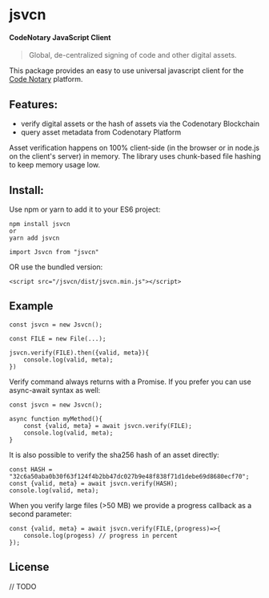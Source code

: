 # jsvcn

#### CodeNotary JavaScript Client 

> Global, de-centralized signing of code and other digital assets.

This package provides an easy to use universal javascript client for the [Code Notary](https://www.codenotary.io)
platform. 

## Features: 

- verify digital assets or the hash of assets via the Codenotary Blockchain
- query asset metadata from Codenotary Platform 

Asset verification happens on 100% client-side (in the browser or in node.js on the client's server) in memory. 
The library uses chunk-based file hashing to keep memory usage low. 

## Install: 

Use npm or yarn to add it to your ES6 project: 

``` 
npm install jsvcn
or
yarn add jsvcn

import Jsvcn from "jsvcn"
```

OR use the bundled version: 

```
<script src="/jsvcn/dist/jsvcn.min.js"></script>
```


## Example

``` 
const jsvcn = new Jsvcn();

const FILE = new File(...);

jsvcn.verify(FILE).then({valid, meta}){
	console.log(valid, meta);
})

```

Verify command always returns with a Promise. If you prefer you can use async-await syntax as well: 

``` 
const jsvcn = new Jsvcn();

async function myMethod(){
	const {valid, meta} = await jsvcn.verify(FILE);
	console.log(valid, meta);
}

```

It is also possible to verify the sha256 hash of an asset directly: 

``` 
const HASH = "32c6a50aba0b30f63f124f4b2bb47dc027b9e48f838f71d1debe69d8680ecf70";
const {valid, meta} = await jsvcn.verify(HASH);
console.log(valid, meta);

``` 

When you verify large files (>50 MB) we provide a progress callback as a second parameter: 

``` 
const {valid, meta} = await jsvcn.verify(FILE,(progress)=>{
	console.log(progess) // progress in percent
});

``` 


## License

// TODO